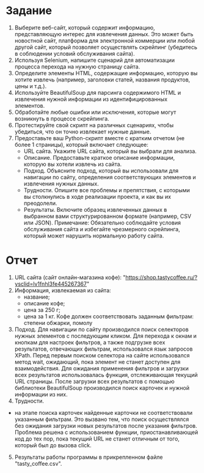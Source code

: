 # Задание
1. Выберите веб-сайт, который содержит информацию, представляющую интерес для извлечения данных. 
Это может быть новостной сайт, платформа для электронной коммерции или любой другой сайт, 
который позволяет осуществлять скрейпинг (убедитесь в соблюдении условий обслуживания сайта).
2. Используя Selenium, напишите сценарий для автоматизации процесса перехода на нужную страницу сайта.
3. Определите элементы HTML, содержащие информацию, которую вы хотите извлечь (например, заголовки статей, 
названия продуктов, цены и т.д.).
4. Используйте BeautifulSoup для парсинга содержимого HTML и извлечения нужной информации из идентифицированных элементов.
5. Обработайте любые ошибки или исключения, которые могут возникнуть в процессе скрейпинга.
6. Протестируйте свой скрипт на различных сценариях, чтобы убедиться, что он точно извлекает нужные данные.
7. Предоставьте ваш Python-скрипт вместе с кратким отчетом (не более 1 страницы), который включает следующее: 
    - URL сайта. Укажите URL сайта, который вы выбрали для анализа. 
    - Описание. Предоставьте краткое описание информации, которую вы хотели извлечь из сайта. 
    - Подход. Объясните подход, который вы использовали для навигации по сайту, определения соответствующих элементов
  и извлечения нужных данных. 
    - Трудности. Опишите все проблемы и препятствия, с которыми вы столкнулись в ходе реализации проекта, 
и как вы их преодолели. 
    - Результаты. Включите образец извлеченных данных в выбранном вами структурированном формате (например, CSV или JSON). 
Примечание: Обязательно соблюдайте условия обслуживания сайта и избегайте чрезмерного скрейпинга, который может нарушить 
нормальную работу сайта.

# Отчет 

1. URL сайта (сайт онлайн-магазина кофе): "https://shop.tastycoffee.ru/?ysclid=lv1fnhl3fe445267367"
2. Информация, извлекаемая из сайта:
    - название;
    - описание кофе;
    - цена за 250 г;
    - цена за 1 кг.
    Кофе должен соответствовать заданным фильтрам: степени обжарки, помолу
3. Подход. 
  Для навигации по сайту производился поиск селекторов нужных элементов с последующим кликом. Для перехода
  к окнам и кнопкам для настроек фильтров, а также подгрузке всех результатов, отвечающих фильтрам, использовался
  язык запросов XPath. 
  Перед первым поиском селектора на сайте использовался метод wait, ожидающий, пока элемент не станет доступен
  для взаимодействия.
  Для ожидания применения фильтров и загрузки всех результатов использовалась функция, отслеживающая текущий URL страницы.
  После загрузки всех результатов с помощью библиотеки BeautifulSoup производился поиск
  карточек и нужной информации из них.
4. Трудности.
  - на этапе поиска карточек найденные карточки не соответствовали указанным фильтрам. Это вызвано тем, 
    что поиск осуществлялся без ожидания загрузки новых результатов после указания фильтров. Проблема 
    решена с использованием функции, приостанавливающей код до тех пор, пока текущий URL не станет отличным
    от того, который был до вызова click.
5. Результаты работы программы в прикрепленном файле "tasty_coffee.csv".